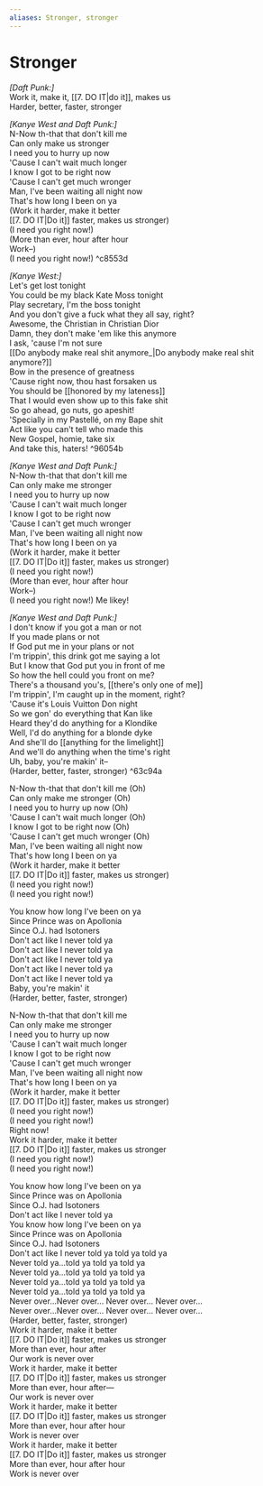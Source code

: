 ```yaml
---
aliases: Stronger, stronger
---
```



# Stronger

_[Daft Punk:]_  
Work it, make it, [[7. DO IT|do it]], makes us  
Harder, better, faster, stronger  

_[Kanye West and Daft Punk:]_  
N-Now th-that that don't kill me  
Can only make us stronger  
I need you to hurry up now  
'Cause I can't wait much longer  
I know I got to be right now  
'Cause I can't get much wronger  
Man, I've been waiting all night now  
That's how long I been on ya  
(Work it harder, make it better  
[[7. DO IT|Do it]] faster, makes us stronger)  
(I need you right now!)  
(More than ever, hour after hour  
Work–)  
(I need you right now!)   ^c8553d

_[Kanye West:]_  
Let's get lost tonight  
You could be my black Kate Moss tonight  
Play secretary, I'm the boss tonight  
And you don't give a fuck what they all say, right?  
Awesome, the Christian in Christian Dior  
Damn, they don't make 'em like this anymore  
I ask, 'cause I'm not sure  
[[Do anybody make real shit anymore_|Do anybody make real shit anymore?]]  
Bow in the presence of greatness  
'Cause right now, thou hast forsaken us  
You should be [[honored by my lateness]]  
That I would even show up to this fake shit  
So go ahead, go nuts, go apeshit!  
'Specially in my Pastellé, on my Bape shit  
Act like you can't tell who made this  
New Gospel, homie, take six  
And take this, haters! ^96054b

_[Kanye West and Daft Punk:]_  
N-Now th-that that don't kill me  
Can only make me stronger  
I need you to hurry up now  
'Cause I can't wait much longer  
I know I got to be right now  
'Cause I can't get much wronger  
Man, I've been waiting all night now  
That's how long I been on ya  
(Work it harder, make it better  
[[7. DO IT|Do it]] faster, makes us stronger)  
(I need you right now!)  
(More than ever, hour after hour  
Work–)  
(I need you right now!) Me likey!  

_[Kanye West and Daft Punk:]_  
I don't know if you got a man or not  
If you made plans or not  
If God put me in your plans or not  
I'm trippin', this drink got me saying a lot  
But I know that God put you in front of me  
So how the hell could you front on me?  
There's a thousand you's, [[there's only one of me]]  
I'm trippin', I'm caught up in the moment, right?  
'Cause it's Louis Vuitton Don night  
So we gon' do everything that Kan like  
Heard they'd do anything for a Klondike  
Well, I'd do anything for a blonde dyke  
And she'll do [[anything for the limelight]]  
And we'll do anything when the time's right  
Uh, baby, you're makin' it–  
(Harder, better, faster, stronger) ^63c94a

N-Now th-that that don't kill me (Oh)  
Can only make me stronger (Oh)  
I need you to hurry up now (Oh)  
'Cause I can't wait much longer (Oh)  
I know I got to be right now (Oh)  
'Cause I can't get much wronger (Oh)  
Man, I've been waiting all night now  
That's how long I been on ya  
(Work it harder, make it better  
[[7. DO IT|Do it]] faster, makes us stronger)  
(I need you right now!)  
(I need you right now!)  

You know how long I've been on ya  
Since Prince was on Apollonia  
Since O.J. had Isotoners  
Don't act like I never told ya  
Don't act like I never told ya  
Don't act like I never told ya  
Don't act like I never told ya  
Don't act like I never told ya  
Baby, you're makin' it  
(Harder, better, faster, stronger)  

N-Now th-that that don't kill me  
Can only make me stronger  
I need you to hurry up now  
'Cause I can't wait much longer  
I know I got to be right now  
'Cause I can't get much wronger  
Man, I've been waiting all night now  
That's how long I been on ya  
(Work it harder, make it better  
[[7. DO IT|Do it]] faster, makes us stronger)  
(I need you right now!)  
(I need you right now!)  
Right now!  
Work it harder, make it better  
[[7. DO IT|Do it]] faster, makes us stronger  
(I need you right now!)  
(I need you right now!)  

You know how long I've been on ya  
Since Prince was on Apollonia  
Since O.J. had Isotoners  
Don't act like I never told ya  
You know how long I've been on ya  
Since Prince was on Apollonia  
Since O.J. had Isotoners  
Don't act like I never told ya told ya told ya  
Never told ya…told ya told ya told ya  
Never told ya…told ya told ya told ya  
Never told ya…told ya told ya told ya  
Never told ya…told ya told ya told ya  
Never over…Never over… Never over… Never over…  
Never over…Never over… Never over… Never over…  
(Harder, better, faster, stronger)  
Work it harder, make it better  
[[7. DO IT|Do it]] faster, makes us stronger  
More than ever, hour after  
Our work is never over  
Work it harder, make it better  
[[7. DO IT|Do it]] faster, makes us stronger  
More than ever, hour after—  
Our work is never over  
Work it harder, make it better  
[[7. DO IT|Do it]] faster, makes us stronger  
More than ever, hour after hour  
Work is never over  
Work it harder, make it better  
[[7. DO IT|Do it]] faster, makes us stronger  
More than ever, hour after hour  
Work is never over
